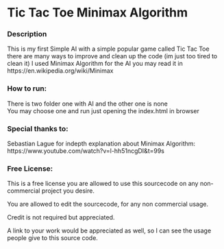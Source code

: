 # Tic Tac Toe Minimax Algorithm
<h3>Description</h3>
This is my first Simple AI with a simple popular game called Tic Tac Toe<br />
there are many ways to improve and clean up the code 
(im just too tired to clean it)
I used Minimax Algorithm for the AI you may read it in https://en.wikipedia.org/wiki/Minimax

<h3>How to run: </h3>
There is two folder one with AI and the other one is none<br />
You may choose one and run just opening the index.html in browser<br />

<h3>Special thanks to:</h3>
Sebastian Lague for indepth explanation about Minimax Algorithm:
https://www.youtube.com/watch?v=l-hh51ncgDI&t=99s


<h3>Free License: </h3>
This is a free license you are allowed to use this sourcecode on any non-commercial project you desire.<br />

You are allowed to edit the sourcecode, for any non commercial usage.<br />

Credit is not required but appreciated.<br />

A link to your work would be appreciated as well, so I can see the usage people give to this source code.<br />
